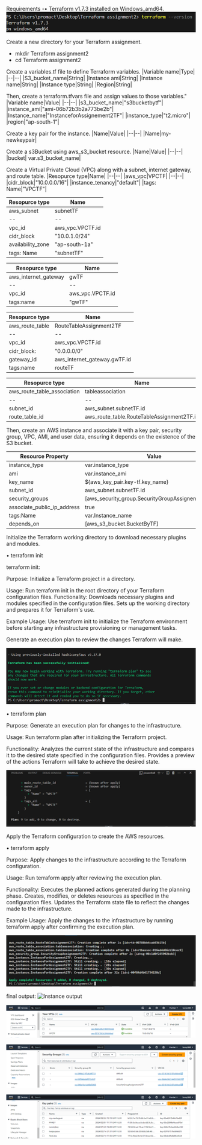 Requirements -• Terraform v1.7.3 installed on Windows_amd64.
![terraform version](./Images/image.png)

Create a new directory for your Terraform assignment.
-	mkdir Terraform assignment2
-	cd Terraform assignment2

Create a variables.tf file to define Terraform variables.
|Variable name|Type|
|--|--|
|S3_bucket_name|String|
|Instance ami|String|
|Instance name|String|
|Instance type|String|
|Region|String|

Then, create a terraform.tfvars file and assign values to those variables."
|Variable name|Value|
|--|--|
|s3_bucket_name|"s3bucketbytf"|
|instance_ami|"ami-06b72b3b2a773be2b"|
|Instance_name|"InstanceforAssignement2TF"|
|instance_type|"t2.micro"|
|region|"ap-south-1"|

Create a key pair for the instance.
|Name|Value|
|--|--|
|Name|my-newkeypair|

Create a s3Bucket using aws_s3_bucket resource.
|Name|Value|
|--|--|
|bucket| var.s3_bucket_name|


Create a Virtual Private Cloud (VPC) along with a subnet, internet gateway, and route table.
|Resopurce type|Name|
|--|--|
|aws_vpc|VPCTF|
|--|--|
|cidr_block|"10.0.0.0/16"|
|instance_tenancy|"default"|
|tags: Name|"VPCTF"|

|Resopurce type|Name|
|--|--|
|aws_subnet|subnetTF|
|--|--|
|vpc_id|aws_vpc.VPCTF.id|
|cidr_block|"10.0.1.0/24"|
|availability_zone| "ap-south-1a"|
|tags: Name|"subnetTF"|

|Resopurce type|Name|
|--|--|
|aws_internet_gateway|gwTF|
|--|--|
|vpc_id|aws_vpc.VPCTF.id|
|tags:name|"gwTF"|


|Resopurce type|Name|
|--|--|
|aws_route_table|RouteTableAssignment2TF|
|--|--|
|vpc_id|aws_vpc.VPCTF.id|
|cidr_block:|"0.0.0.0/0"|
|gateway_id|aws_internet_gateway.gwTF.id|
|tags:name|routeTF|

|Resopurce type|Name|
|--|--|
|aws_route_table_association|tableassociation|
|--|--|
|subnet_id|aws_subnet.subnetTF.id|
|route_table_id|aws_route_table.RouteTableAssignment2TF.id|


Then, create an AWS instance and associate it with a key pair, security group, VPC, AMI, and user data, ensuring it depends on the existence of the S3 bucket.

|Resource Property|Value|
|--|--|
|instance_type|var.instance_type|
|ami|var.instance_ami|
|key_name|${aws_key_pair.key-tf.key_name}|
|subnet_id|aws_subnet.subnetTF.id|
|security_groups|[aws_security_group.SecurityGroupAssignement2TF.id]|
|associate_public_ip_address|true|
|tags:Name |var.Instance_name|
|depends_on|[aws_s3_bucket.BucketByTF]|

Initialize the Terraform working directory to download necessary plugins and modules.

•	terraform init

terraform init:

Purpose: Initialize a Terraform project in a directory.

Usage: Run terraform init in the root directory of your Terraform configuration files.
Functionality: Downloads necessary plugins and modules specified in the configuration files. Sets up the working directory and prepares it for Terraform's use.

Example Usage: Use terraform init to initialize the Terraform environment before starting any infrastructure provisioning or management tasks.

Generate an execution plan to review the changes Terraform will make.

![Terraform init command](./Images/image7.png)

•	terraform plan

Purpose: Generate an execution plan for changes to the infrastructure.

Usage: Run terraform plan after initializing the Terraform project.

Functionality: Analyzes the current state of the infrastructure and compares it to the desired state specified in the configuration files. Provides a preview of the actions Terraform will take to achieve the desired state.

![Terraform aplly command](./Images/image-1.png)

Apply the Terraform configuration to create the AWS resources.

•	terraform apply

Purpose: Apply changes to the infrastructure according to the Terraform configuration.

Usage: Run terraform apply after reviewing the execution plan.

Functionality: Executes the planned actions generated during the planning phase. Creates, modifies, or deletes resources as specified in the configuration files. Updates the Terraform state file to reflect the changes made to the infrastructure.

Example Usage: Apply the changes to the infrastructure by running terraform apply after confirming the execution plan.

![Terraform apply command](./Images/image-2.png)

final output:
![Instance output](./Iamges/image-3.png)

![VPC ](./Images/image-4.png)

![security group](./Images/image-5.png)

![Key pair](./Images/image-6.png)

